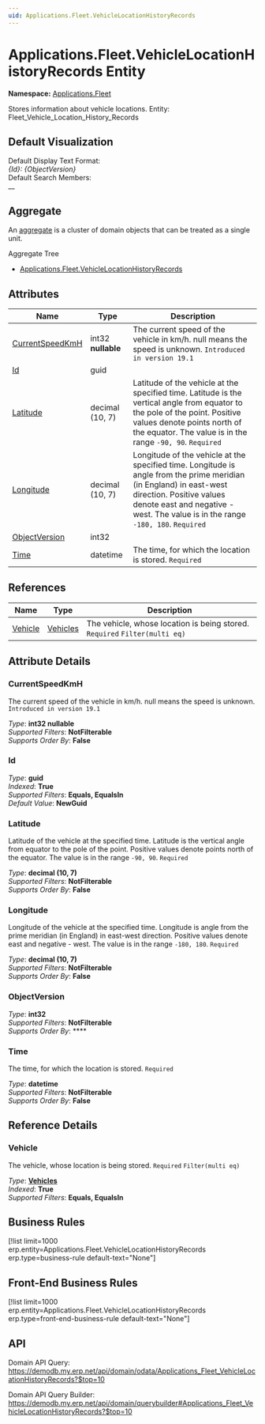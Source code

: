 ```yaml
---
uid: Applications.Fleet.VehicleLocationHistoryRecords
---
```

# Applications.Fleet.VehicleLocationHistoryRecords Entity

**Namespace:** [Applications.Fleet](Applications.Fleet.md)  

Stores information about vehicle locations. Entity: Fleet_Vehicle_Location_History_Records

## Default Visualization
Default Display Text Format:  
_{Id}: {ObjectVersion}_  
Default Search Members:  
__  

## Aggregate
An [aggregate](https://docs.erp.net/tech/advanced/concepts/aggregates.html) is a cluster of domain objects that can be treated as a single unit.  

Aggregate Tree  
* [Applications.Fleet.VehicleLocationHistoryRecords](Applications.Fleet.VehicleLocationHistoryRecords.md)  

## Attributes

| Name | Type | Description |
| ---- | ---- | --- |
| [CurrentSpeedKmH](Applications.Fleet.VehicleLocationHistoryRecords.md#currentspeedkmh) | int32 __nullable__ | The current speed of the vehicle in km/h. null means the speed is unknown. `Introduced in version 19.1` 
| [Id](Applications.Fleet.VehicleLocationHistoryRecords.md#id) | guid |  
| [Latitude](Applications.Fleet.VehicleLocationHistoryRecords.md#latitude) | decimal (10, 7) | Latitude of the vehicle at the specified time. Latitude is the vertical angle from equator to the pole of the point. Positive values denote points north of the equator. The value is in the range `-90, 90`. `Required` 
| [Longitude](Applications.Fleet.VehicleLocationHistoryRecords.md#longitude) | decimal (10, 7) | Longitude of the vehicle at the specified time. Longitude is angle from the prime meridian (in England) in east-west direction. Positive values denote east and negative - west. The value is in the range `-180, 180`. `Required` 
| [ObjectVersion](Applications.Fleet.VehicleLocationHistoryRecords.md#objectversion) | int32 |  
| [Time](Applications.Fleet.VehicleLocationHistoryRecords.md#time) | datetime | The time, for which the location is stored. `Required` 

## References

| Name | Type | Description |
| ---- | ---- | --- |
| [Vehicle](Applications.Fleet.VehicleLocationHistoryRecords.md#vehicle) | [Vehicles](Applications.Fleet.Vehicles.md) | The vehicle, whose location is being stored. `Required` `Filter(multi eq)` |


## Attribute Details

### CurrentSpeedKmH

The current speed of the vehicle in km/h. null means the speed is unknown. `Introduced in version 19.1`

_Type_: **int32 __nullable__**  
_Supported Filters_: **NotFilterable**  
_Supports Order By_: **False**  

### Id

_Type_: **guid**  
_Indexed_: **True**  
_Supported Filters_: **Equals, EqualsIn**  
_Default Value_: **NewGuid**  

### Latitude

Latitude of the vehicle at the specified time. Latitude is the vertical angle from equator to the pole of the point. Positive values denote points north of the equator. The value is in the range `-90, 90`. `Required`

_Type_: **decimal (10, 7)**  
_Supported Filters_: **NotFilterable**  
_Supports Order By_: **False**  

### Longitude

Longitude of the vehicle at the specified time. Longitude is angle from the prime meridian (in England) in east-west direction. Positive values denote east and negative - west. The value is in the range `-180, 180`. `Required`

_Type_: **decimal (10, 7)**  
_Supported Filters_: **NotFilterable**  
_Supports Order By_: **False**  

### ObjectVersion

_Type_: **int32**  
_Supported Filters_: **NotFilterable**  
_Supports Order By_: ****  

### Time

The time, for which the location is stored. `Required`

_Type_: **datetime**  
_Supported Filters_: **NotFilterable**  
_Supports Order By_: **False**  


## Reference Details

### Vehicle

The vehicle, whose location is being stored. `Required` `Filter(multi eq)`

_Type_: **[Vehicles](Applications.Fleet.Vehicles.md)**  
_Indexed_: **True**  
_Supported Filters_: **Equals, EqualsIn**  



## Business Rules

[!list limit=1000 erp.entity=Applications.Fleet.VehicleLocationHistoryRecords erp.type=business-rule default-text="None"]

## Front-End Business Rules

[!list limit=1000 erp.entity=Applications.Fleet.VehicleLocationHistoryRecords erp.type=front-end-business-rule default-text="None"]

## API

Domain API Query:
<https://demodb.my.erp.net/api/domain/odata/Applications_Fleet_VehicleLocationHistoryRecords?$top=10>

Domain API Query Builder:
<https://demodb.my.erp.net/api/domain/querybuilder#Applications_Fleet_VehicleLocationHistoryRecords?$top=10>

